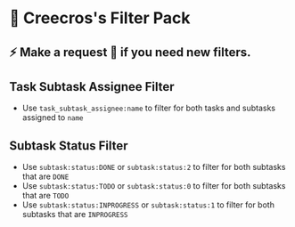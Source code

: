 # :toilet: Creecros's Filter Pack

## :zap: Make a request :speech_balloon: if you need new filters.

## Task Subtask Assignee Filter

- Use `task_subtask_assignee:name` to filter for both tasks and subtasks assigned to `name`

## Subtask Status Filter

- Use `subtask:status:DONE` or `subtask:status:2` to filter for both subtasks that are `DONE`
- Use `subtask:status:TODO` or `subtask:status:0` to filter for both subtasks that are `TODO`
- Use `subtask:status:INPROGRESS` or `subtask:status:1` to filter for both subtasks that are `INPROGRESS`


